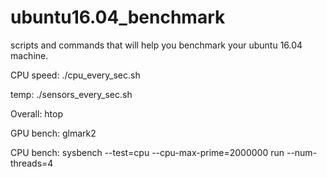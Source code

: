 # ubuntu16.04_benchmark
scripts and commands that will help you benchmark your ubuntu 16.04 machine.

CPU speed:
./cpu_every_sec.sh

temp:
./sensors_every_sec.sh

Overall:
htop

GPU bench:
glmark2

CPU bench:
sysbench --test=cpu --cpu-max-prime=2000000 run --num-threads=4

